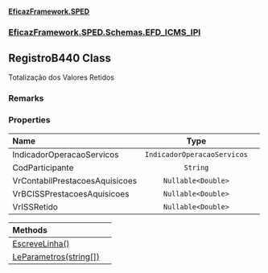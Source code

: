 #### [EficazFramework.SPED](EficazFrameworkSPED.md 'EficazFramework SPED')
### [EficazFramework.SPED.Schemas.EFD_ICMS_IPI](EficazFramework.SPED.Schemas.EFD_ICMS_IPI.md 'EficazFramework.SPED.Schemas.EFD_ICMS_IPI')

## RegistroB440 Class

Totalização dos Valores Retidos

### Remarks
### Properties

| Name | Type | |
| :--- | :---: | :--- |
| IndicadorOperacaoServicos | `IndicadorOperacaoServicos` |  |
| CodParticipante | `String` |  |
| VrContabilPrestacoesAquisicoes | `Nullable<Double>` |  |
| VrBCISSPrestacoesAquisicoes | `Nullable<Double>` |  |
| VrISSRetido | `Nullable<Double>` |  |

| Methods | |
| :--- | :--- |
| [EscreveLinha()](EficazFramework.SPED.Schemas.EFD_ICMS_IPI/RegistroB440/EscreveLinha().md 'EficazFramework.SPED.Schemas.EFD_ICMS_IPI.RegistroB440.EscreveLinha()') | |
| [LeParametros(string[])](EficazFramework.SPED.Schemas.EFD_ICMS_IPI/RegistroB440/LeParametros(string[]).md 'EficazFramework.SPED.Schemas.EFD_ICMS_IPI.RegistroB440.LeParametros(string[])') | |
